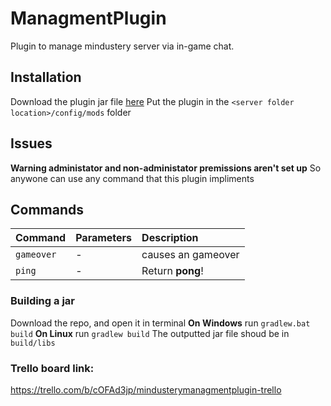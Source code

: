 # ManagmentPlugin
Plugin to manage mindustery server via in-game chat.

## Installation
Download the plugin jar file [here](https://github.com/Quantum-Coder826/ManagmentPlugin/releases)
Put the plugin in the `<server folder location>/config/mods` folder

## Issues
**Warning administator and non-administator premissions aren't set up**
So anywone can use any command that this plugin impliments

## Commands
| Command | Parameters | Description
|:---|:---|:---
| `gameover` | - | causes an gameover
| `ping` | - | Return **pong**!

### Building a jar
Download the repo, and open it in terminal
**On Windows** run `gradlew.bat build`
**On Linux** run `gradlew build`
The outputted jar file shoud be in `build/libs`

### Trello board link:
https://trello.com/b/cOFAd3jp/mindusterymanagmentplugin-trello
